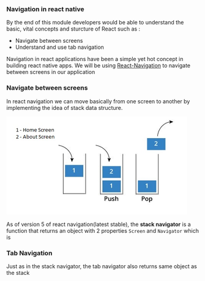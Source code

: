 ### Navigation in react native

By the end of this module developers would be able to understand the basic, vital concepts and sturcture of React such as :
 - Navigate between screens
 - Understand and use tab navigation
 
Navigation in react applications have been a simple yet hot concept in building react native apps. 
We will be using [React-Navigation](https://reactnavigation.org/) to navigate between screens in our application

### Navigate between screens
In react navigation we can move basically from one screen to another by implementing the idea of stack data structure.

![Stack](../images/stack.jpeg)


As of version 5 of react navigation(latest stable), the **stack navigator** is a function that returns an object with 2 properties ```Screen``` and ```Navigator``` which is 


### Tab Navigation
Just as in the stack navigator, the tab navigator also returns same object as the stack


